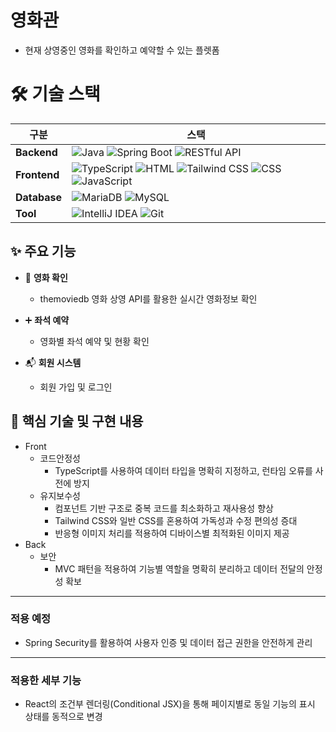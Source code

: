 # 영화관
- 현재 상영중인 영화를 확인하고 예약할 수 있는 플렛폼

# 🛠️ 기술 스택
| 구분         | 스택                                                                                                                                                                                                                  |
|--------------|-----------------------------------------------------------------------------------------------------------------------------------------------------------------------------------------------------------------------|
| **Backend**  | ![Java](https://img.shields.io/badge/Java_21-007396?style=for-the-badge&logo=java&logoColor=white) ![Spring Boot](https://img.shields.io/badge/Spring_Boot_3.x-6DB33F?style=for-the-badge&logo=spring-boot&logoColor=white) ![RESTful API](https://img.shields.io/badge/RESTful_API-6DB33F?style=for-the-badge&logo=rest&logoColor=white) |
| **Frontend** | ![TypeScript](https://img.shields.io/badge/TypeScript-3178C6?style=for-the-badge&logo=typescript&logoColor=white) ![HTML](https://img.shields.io/badge/HTML5-E34F26?style=for-the-badge&logo=html5&logoColor=white) ![Tailwind CSS](https://img.shields.io/badge/Tailwind_CSS-06B6D4?style=for-the-badge&logo=tailwind-css&logoColor=white) ![CSS](https://img.shields.io/badge/CSS3-1572B6?style=for-the-badge&logo=css3&logoColor=white) ![JavaScript](https://img.shields.io/badge/JavaScript-323330?style=for-the-badge&logo=javascript&logoColor=F7DF1E)
| **Database** | ![MariaDB](https://img.shields.io/badge/MariaDB-003545?style=for-the-badge&logo=mariadb&logoColor=white) ![MySQL](https://img.shields.io/badge/MySQL-4479A1?style=for-the-badge&logo=mysql&logoColor=white) |
| **Tool**     | ![IntelliJ IDEA](https://img.shields.io/badge/IntelliJ_IDEA-000000?style=for-the-badge&logo=intellij-idea&logoColor=white) ![Git](https://img.shields.io/badge/Git-F05032?style=for-the-badge&logo=git&logoColor=white)


## ✨ 주요 기능

- 🛒 **영화 확인**
  - themoviedb 영화 상영 API를 활용한 실시간 영화정보 확인
 
- ➕  **좌석 예약**
  - 영화별 좌석 예약 및 현황 확인
 
- 📬 **회원 시스템**
  - 회원 가입 및 로그인


## 🔧 핵심 기술 및 구현 내용
- Front
  - 코드안정성
    - TypeScript를 사용하여 데이터 타입을 명확히 지정하고, 런타임 오류를 사전에 방지
  - 유지보수성
    - 컴포넌트 기반 구조로 중복 코드를 최소화하고 재사용성 향상
    - Tailwind CSS와 일반 CSS를 혼용하여 가독성과 수정 편의성 증대
    - 반응형 이미지 처리를 적용하여 디바이스별 최적화된 이미지 제공
- Back
  - 보안
    - MVC 패턴을 적용하여 기능별 역할을 명확히 분리하고 데이터 전달의 안정성 확보

-----------------------------
### 적용 예정
  - Spring Security를 활용하여 사용자 인증 및 데이터 접근 권한을 안전하게 관리


-----------------
### 적용한 세부 기능

- React의 조건부 렌더링(Conditional JSX)을 통해 페이지별로 동일 기능의 표시 상태를 동적으로 변경
